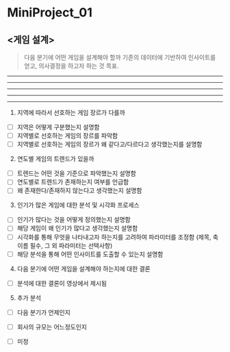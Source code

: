 # MiniProject_01

## <게임 설계>

> 다음 분기에 어떤 게임을 설계해야 할까
> 기존의 데이터에 기반하여 인사이트를 얻고, 의사결정을 하고자 하는 것 목표.  

* * *
***
*****
- - -
------------------
1. 지역에 따라서 선호하는 게임 장르가 다를까
  - [ ] 지역은 어떻게 구분했는지 설명함
  - [ ] 지역별로 선호하는 게임의 장르를 파악함
  - [ ] 지역별로 선호하는 게임의 장르가 왜 같다고/다르다고 생각했는지를 설명함
  
2. 연도별 게임의 트렌드가 있을까  
  - [ ] 트렌드는 어떤 것을 기준으로 파악했는지 설명함
  - [ ] 연도별로 트렌드가 존재하는지 여부를 언급함
  - [ ] 왜 존재한다/존재하지 않는다고 생각했는지 설명함
  
3. 인기가 많은 게임에 대한 분석 및 시각화 프로세스
 - [ ] 인기가 많다는 것을 어떻게 정의했는지 설명함
 - [ ] 해당 게임이 왜 인기가 많다고 생각했는지 설명함
 - [ ] 시각화를 통해 무엇을 나타내고자 하는지를 고려하여 파라미터를 조정함 (제목, 축이름 필수, 그 외 파라미터는 선택사항)
 - [ ] 해당 분석을 통해 어떤 인사이트를 도출할 수 있는지 설명함

4. 다음 분기에 어떤 게임을 설계해야 하는지에 대한 결론
  - [ ] 분석에 대한 결론이 영상에서 제시됨

5. 추가 분석
  - [ ] 다음 분기가 언제인지
  - [ ] 회사의 규모는 어느정도인지
  - [ ] 미정

